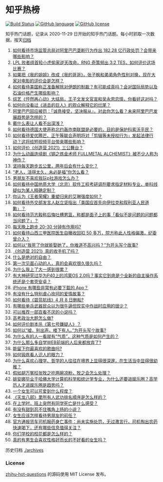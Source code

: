 # 知乎热榜
[![Build Status](https://github.com/ToWeLong/zhihu-hot-questions/workflows/CI/badge.svg)](https://github.com/ToWeLong/zhihu-hot-questions/actions)
[![GitHub language](https://img.shields.io/badge/language-golang-orange.svg)](https://golang.org/)
[![GitHub license](https://img.shields.io/github/license/ToWeLong/zhihu-hot-questions)](https://github.com/ToWeLong/zhihu-hot-questions/blob/main/LICENSE)

知乎热门话题，记录从 2020-11-29 日开始的知乎热门话题。每小时抓取一次数据，按天[归档](./archives)

<!-- BEGIN -->

1. [如何看待市场监管总局对阿里巴巴垄断行为作出 182.28 亿行政处罚？会带来哪些影响？](https://www.zhihu.com/question/453827917)
1. [LPL 败者组首轮小虎偷家逆天改命，RNG 奇策频出 3:2 TES，如何评价这场比赛？](https://www.zhihu.com/question/453900738)
1. [如果把《我的姐姐》改成《我的哥哥》，张子枫和弟弟角色性别对换，现在大家对电影的评价会是怎样？](https://www.zhihu.com/question/453359189)
1. [如何看待美国称正准备解除对伊朗的制裁？有可能成真吗？会对国际局势以及石油价格产生哪些影响？](https://www.zhihu.com/question/453497299)
1. [综艺《怦然再心动》大结局，王子文发文官宣和吴永恩恋情，你看好这对吗？](https://www.zhihu.com/question/453967685)
1. [如何向没看过《进击的巨人》的观众解释它的烂尾？](https://www.zhihu.com/question/453551117)
1. [阿里巴巴回应被罚：「诚恳接受，坚决服从」，对此你怎么看？未来阿里巴巴发展趋势是怎样的？](https://www.zhihu.com/question/453835793)
1. [戴什么表让人看不出深浅？](https://www.zhihu.com/question/447868724)
1. [如何看待德国大使声称北约轰炸南联盟是必要的，目的是保护科索沃平民？](https://www.zhihu.com/question/453841033)
1. [如何看待爱优腾芒、正午等联合声明将对「剪辑等未授权行为」发起法律行动？这将给短视频平台带来哪些影响？](https://www.zhihu.com/question/453757944)
1. [如何评价《创造营 2021》三公舞台？](https://www.zhihu.com/question/453903675)
1. [为什么动画连续剧《钢之炼金术师 FULLMETAL ALCHEMIST》被不少人称为神作？](https://www.zhihu.com/question/31767012)
1. [坚持每天跑步五公里，两年后会有什么变化？](https://www.zhihu.com/question/418315082)
1. [“老人，活得太久，未必是福”你怎么看？](https://www.zhihu.com/question/438410645)
1. [男朋友不喜欢我玩p社游戏怎么办？](https://www.zhihu.com/question/453011886)
1. [如何看待中国地质大学（北京）软件工程考研调剂要求指定材料专业，单科线疑似为某人精确定制？](https://www.zhihu.com/question/453779902)
1. [你认为《王者荣耀》重塑归来的艾琳强度如何？](https://www.zhihu.com/question/453534922)
1. [如何看待外交部发言人赵立坚指出「美国应首先向伊拉克和叙利亚人民道歉」？](https://www.zhihu.com/question/453609616)
1. [如何看待范志毅称后悔吐槽男篮，称都是面子上的事「看似不是问题的问题都当问题了」？](https://www.zhihu.com/question/453857919)
1. [每天晚上跑步 20-30 分钟有作用吗?](https://www.zhihu.com/question/435607815)
1. [如何看待山西三甲医院医生自曝收回扣 50 多万，院方称此人性格偏激，纪委曾介入？](https://www.zhihu.com/question/453872396)
1. [如何以“我死了你就能娶她了，你难道不高兴吗？”为开头写个故事?](https://www.zhihu.com/question/437396343)
1. [《创造营 2021》真的收手机了吗？](https://www.zhihu.com/question/452019859)
1. [什么是绝对的自由？](https://www.zhihu.com/question/449008513)
1. [第一次见面心动的人，真的会喜欢很久很久吗？](https://www.zhihu.com/question/452774423)
1. [为什么我上了大一感到很累？](https://www.zhihu.com/question/428900654)
1. [有大神研究过华为P40上的鸿蒙OS 2.0吗？事实它到底是个全新的自主操作系统还是个套壳安卓？](https://www.zhihu.com/question/448136663)
1. [iPhone 有哪些非常有必要下载的 App？](https://www.zhihu.com/question/28306141)
1. [有没有什么特别虐心坎坷的爱情故事？](https://www.zhihu.com/question/40741643)
1. [如何看待《碧蓝航线》4 月 8 日删船?](https://www.zhihu.com/question/453472028)
1. [有哪些单兵武器民众以为很牛逼但现实中作战时应用的很少？](https://www.zhihu.com/question/453356037)
1. [可以推荐一部百看不厌的小说吗？](https://www.zhihu.com/question/446199412)
1. [高考政治大题怎么做?](https://www.zhihu.com/question/61907146)
1. [如何评价剧本杀《第七号嫌疑人》？](https://www.zhihu.com/question/432328395)
1. [如何以“嘘，别出声。楼下有人。”为开头写个故事?](https://www.zhihu.com/question/445787843)
1. [为什么有的人一看就有“气质”，这种气质是如何产生的？](https://www.zhihu.com/question/439868962)
1. [为什么那么多自学WEB前端的人后来都放弃了?](https://www.zhihu.com/question/391474781)
1. [能留下你最喜欢的歌曲吗?](https://www.zhihu.com/question/448881804)
1. [如何锻炼看人识人的眼力？](https://www.zhihu.com/question/19772682)
1. [为什么喜欢心理学、哲学的人往往在境界上显得很深邃，在生活当中显得很幼稚？](https://www.zhihu.com/question/30196004)
1. [假如胡万冤枉张牧之吃两碗凉粉，牧之会怎么处理？](https://www.zhihu.com/question/422300296)
1. [姚安娜毕业于哈佛大学计算机科学和统计学专业，为什么还要进娱乐圈？高学历人才进娱乐圈是趋势吗？](https://www.zhihu.com/question/439314149)
1. [一个女生可以可爱到什么程度？](https://www.zhihu.com/question/266586355)
1. [《天龙八部》里所有人武功排名顺序是怎么样的？](https://www.zhihu.com/question/30739331)
1. [在上学时，班上突然有同学死亡是什么感受？](https://www.zhihu.com/question/299156682)
1. [有没有甜到忍不住嘴角上扬的小说？](https://www.zhihu.com/question/446148942)
1. [女生应该怎样看待男朋友的前任？](https://www.zhihu.com/question/279201025)
1. [官方通报货车司机服药身亡事件：尚未实施处罚，无过激言行，司机掏出农药快速喝下，还有哪些信息值得关注？](https://www.zhihu.com/question/453856406)
1. [你们学校的校花都是怎么样的？](https://www.zhihu.com/question/368918871)
1. [真的有男生会喜欢性格好而长的不好看的女生吗？](https://www.zhihu.com/question/299849822)

<!-- END -->

历史归档 [./archives](./archives)


### License
[zhihu-hot-questions](https://github.com/towelong/zhihu-hot-questions) 的源码使用 MIT License 发布。